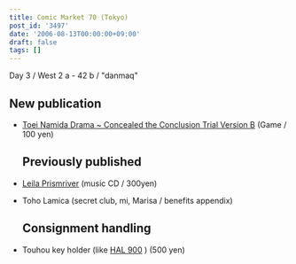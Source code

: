 ```yaml
---
title: Comic Market 70 (Tokyo)
post_id: '3497'
date: '2006-08-13T00:00:00+09:00'
draft: false
tags: []
---
```


Day 3 / West 2 a - 42 b / "danmaq"

## New publication

*   [Toei Namida Drama ~ Concealed the Conclusion Trial Version B](/!/thC/) (Game / 100 yen)
    
    ## Previously published
    

*   [Leila Prismriver](/!/leila/) (music CD / 300yen)
*   Toho Lamica (secret club, mi, Marisa / benefits appendix)
    
    ## Consignment handling
    

*   Touhou key holder (like [HAL 900](http://hal900.gotdns.com/HAL900page/) ) (500 yen)